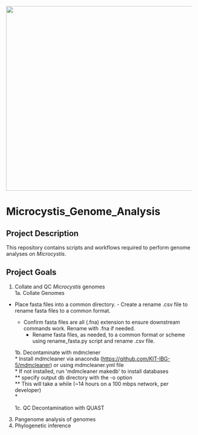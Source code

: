 <img src="Bloom_Image.jpeg" width="700" height="500">

# Microcystis_Genome_Analysis  


## Project Description

This repository contains scripts and workflows required to perform genome analyses on _Microcystis_. 

## Project Goals
1. Collate and QC _Microcystis_ genomes  
	1a. Collate Genomes  
- Place fasta files into a common directory.
		- Create a rename .csv file to rename fasta files to a common format.  
	- Confirm fasta files are all (.fna) extension to ensure downstream commands work. Rename with .fna if needed.  
	    - Rename fasta files, as needed, to a common format or scheme using rename_fasta.py script and rename .csv file.  

	1b. Decontaminate with mdmclener  
		* Install mdmcleaner via anaconda (https://github.com/KIT-IBG-5/mdmcleaner) or using  mdmcleaner.yml file  
		* If not installed, run 'mdmcleaner makedb' to install databases  
		** specify output db directory with the -o option  
		** This will take a while (~14 hours on a 100 mbps network, per developer)  
		* 

	1c. QC Decontamination with QUAST

3. Pangenome analysis of genomes
4. Phylogenetic inference
